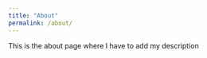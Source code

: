 ```yaml
---
title: "About"
permalink: /about/
---
```


This is the about page where I have to add my description